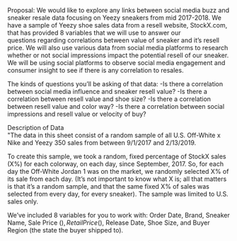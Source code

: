 
Proposal:
We would like to explore any links between social media buzz and sneaker resale data focusing on Yeezy sneakers from mid 2017-2018. We have a sample of Yeezy shoe sales data from a resell website, StockX.com, that has provided 8 variables that we will use to answer our questions regarding correlations between value of sneaker and it’s resell price. We will also use various data from social media platforms to research whether or not social impressions impact the potential resell of our sneaker. We will be using social platforms to observe social media engagement and consumer insight to see if there is any correlation to resales.

The kinds of questions you’ll be asking of that data: -Is there a correlation between social media influence and sneaker resell value? -Is there a correlation between resell value and shoe size? -Is there a correlation between resell value and color way? -Is there a correlation between social impressions and resell value or velocity of buy?

Description of Data    
"The data in this sheet consist of a random sample of all U.S. Off-White x Nike and Yeezy 350 sales from between 9/1/2017 and 2/13/2019. 

To create this sample, we took a random, fixed percentage of StockX sales (X%) for each colorway, on each day, since September, 2017. So, for each day the Off-White Jordan 1 was on the market, we randomly selected X% of its sale from each day. (It’s not important to know what X is; all that matters is that it’s a random sample, and that the same fixed X% of sales was selected from every day, for every sneaker). The sample was limited to U.S. sales only.

We’ve included 8 variables for you to work with: Order Date, Brand, Sneaker Name, Sale Price ($), Retail Price ($), Release Date, Shoe Size, and Buyer Region (the state the buyer shipped to). 
